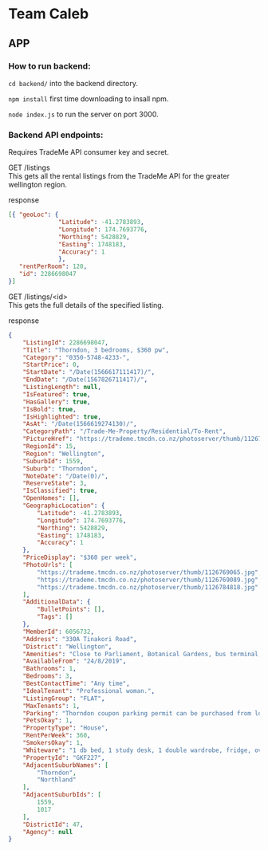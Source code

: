 # Team Caleb

## APP

### How to run backend:

`cd backend/` into the backend directory.

`npm install`  first time downloading to insall npm.

`node index.js` to run the server on port 3000.

### Backend API endpoints:

Requires TradeMe API consumer key and secret.

GET /listings   
This gets all the rental listings from the TradeMe API for the greater wellington region.

response
```json
[{ "geoLoc": {
              "Latitude": -41.2783893,
              "Longitude": 174.7693776,
              "Northing": 5428829,
              "Easting": 1748183,
              "Accuracy": 1
              },
   "rentPerRoom": 120,
   "id": 2286698047
}] 
```


GET /listings/\<id>  
This gets the full details of the specified listing.

response
```json
{
    "ListingId": 2286698047,
    "Title": "Thorndon, 3 bedrooms, $360 pw",
    "Category": "0350-5748-4233-",
    "StartPrice": 0,
    "StartDate": "/Date(1566617111417)/",
    "EndDate": "/Date(1567826711417)/",
    "ListingLength": null,
    "IsFeatured": true,
    "HasGallery": true,
    "IsBold": true,
    "IsHighlighted": true,
    "AsAt": "/Date(1566619274130)/",
    "CategoryPath": "/Trade-Me-Property/Residential/To-Rent",
    "PictureHref": "https://trademe.tmcdn.co.nz/photoserver/thumb/1126769123.jpg",
    "RegionId": 15,
    "Region": "Wellington",
    "SuburbId": 1559,
    "Suburb": "Thorndon",
    "NoteDate": "/Date(0)/",
    "ReserveState": 3,
    "IsClassified": true,
    "OpenHomes": [],
    "GeographicLocation": {
        "Latitude": -41.2783893,
        "Longitude": 174.7693776,
        "Northing": 5428829,
        "Easting": 1748183,
        "Accuracy": 1
    },
    "PriceDisplay": "$360 per week",
    "PhotoUrls": [
        "https://trademe.tmcdn.co.nz/photoserver/thumb/1126769065.jpg",
        "https://trademe.tmcdn.co.nz/photoserver/thumb/1126769089.jpg",
        "https://trademe.tmcdn.co.nz/photoserver/thumb/1126784818.jpg"
    ],
    "AdditionalData": {
        "BulletPoints": [],
        "Tags": []
    },
    "MemberId": 6056732,
    "Address": "330A Tinakori Road",
    "District": "Wellington",
    "Amenities": "Close to Parliament, Botanical Gardens, bus terminal, railway station, and local amenities",
    "AvailableFrom": "24/8/2019",
    "Bathrooms": 1,
    "Bedrooms": 3,
    "BestContactTime": "Any time",
    "IdealTenant": "Professional woman.",
    "ListingGroup": "FLAT",
    "MaxTenants": 1,
    "Parking": "Thorndon coupon parking permit can be purchased from local Council",
    "PetsOkay": 1,
    "PropertyType": "House",
    "RentPerWeek": 360,
    "SmokersOkay": 1,
    "Whiteware": "1 db bed, 1 study desk, 1 double wardrobe, fridge, oven, microwave, washing machine and dishwasher",
    "PropertyId": "GKF227",
    "AdjacentSuburbNames": [
        "Thorndon",
        "Northland"
    ],
    "AdjacentSuburbIds": [
        1559,
        1017
    ],
    "DistrictId": 47,
    "Agency": null
}
```



